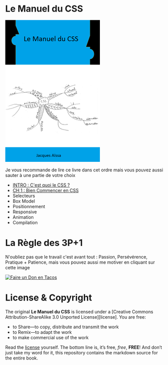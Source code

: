 # Le Manuel du CSS

<img src="cover.png" width="300">

Je vous recommande de lire ce livre dans cet ordre mais vous pouvez aussi sauter à une partie de votre choix

* [INTRO : C'est quoi le CSS ?](https://github.com/nazimboudeffa/handbook-css/blob/main/intro.md)
* [CH 1 : Bien Commencer en CSS](https://github.com/nazimboudeffa/handbook-css/blob/main/ch1.md)
* Selecteurs
* Box Model
* Positionnement
* Responsive
* Animation
* Compilation

# La Règle des 3P+1

N'oubliez pas que le travail c'est avant tout : Passion, Persévérence, Pratique + Patience, mais vous pouvez aussi me motiver en cliquant sur cette image 

[![Faire un Don en Tacos](https://i.ibb.co/M2fjngP/index.jpg)](https://fr.tipeee.com/nazimboudeffa#reward-300065)

# License & Copyright

The original **Le Manuel du CSS** is licensed under a [Creative Commons Attribution-ShareAlike 3.0 Unported License][license]. You are free:

* to Share—to copy, distribute and transmit the work
* to Remix—to adapt the work
* to make commercial use of the work

Read the [license](https://creativecommons.org/licenses/by-sa/3.0/deed.fr) yourself. The bottom line is, it’s free, *free*, **FREE**! And don’t just take my word for it, this repository contains the markdown source for the entire book.

